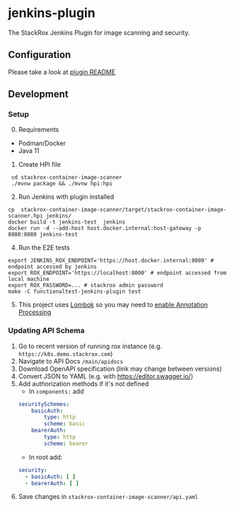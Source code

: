 # jenkins-plugin

The StackRox Jenkins Plugin for image scanning and security.

## Configuration

Please take a look at [plugin README](stackrox-container-image-scanner/README.md)

## Development

### Setup

0. Requirements

- Podman/Docker
- Java 11

1. Create HPI file

```
 cd stackrox-container-image-scanner
 ./mvnw package && ./mvnw hpi:hpi
```

2. Run Jenkins with plugin installed

```
cp  stackrox-container-image-scanner/target/stackrox-container-image-scanner.hpi jenkins/
docker build -t jenkins-test  jenkins
docker run -d --add-host host.docker.internal:host-gateway -p 8080:8080 jenkins-test
```

4. Run the E2E tests

```
export JENKINS_ROX_ENDPOINT='https://host.docker.internal:8000' # endpoint accessed by jenkins
export ROX_ENDPOINT='https://localhost:8000' # endpoint accessed from local machine
export ROX_PASSWORD=... # stackrox admin password
make -C functionaltest-jenkins-plugin test
```

5. This project uses [Lombok](https://projectlombok.org/) so you may need to [enable Annotation Processing](https://stackoverflow.com/q/9424364/1387612)

### Updating API Schema

1. Go to recent version of running rox instance (e.g. `https://k8s.demo.stackrox.com`)
2. Navigate to API Docs `/main/apidocs`
3. Download OpenAPI specification (link may change between versions)
4. Convert JSON to YAML (e.g. with https://editor.swagger.io/)
5. Add authorization methods if it's not defined
   - In `components:` add
    ```yaml
    securitySchemes:
        basicAuth:
            type: http
            scheme: basic
        bearerAuth:
            type: http
            scheme: bearer
    ```
    - In root add:
    ```yaml
    security:
      - basicAuth: [ ]
      - bearerAuth: [ ]
    ```
6. Save changes in `stackrox-container-image-scanner/api.yaml`
